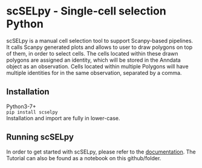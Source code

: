 # scSELpy - **S**ingle-**c**ell **sel**ection **Py**thon 
scSELpy is a manual cell selection tool to support Scanpy-based pipelines. It calls Scanpy generated plots and allows to user to draw polygons on top of them, in order to select cells. The cells located within these drawn polygons are assigned an identity, which will be stored in the Anndata object as an observation. Cells located within multiple Polygons will have multiple identities for in the same observation, separated by a comma.  

## Installation
Python3-7+  
```pip install scselpy```  
Installation and import are fully in lower-case.

## Running scSELpy
In order to get started with scSELpy, please refer to the [documentation].
The Tutorial can also be found as a notebook on this github/folder. 


[documentation]: https://scselpy.readthedocs.io/
